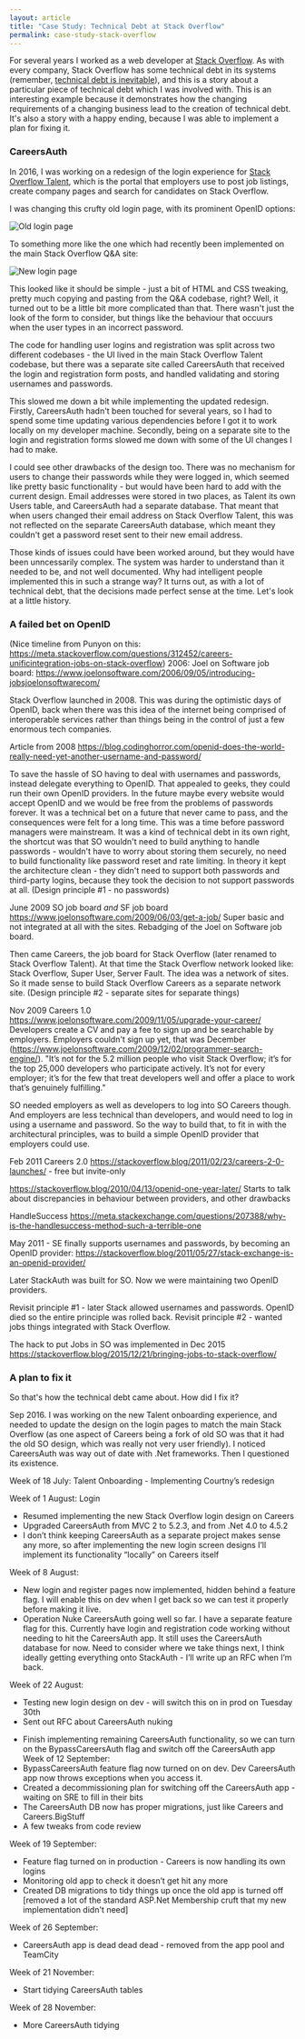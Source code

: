 ```yaml
---
layout: article
title: "Case Study: Technical Debt at Stack Overflow"
permalink: case-study-stack-overflow
---
```


For several years I worked as a web developer at [Stack Overflow](https://stackoverflow.com/). As with every company, Stack Overflow has some technical debt in its systems (remember, [technical debt is inevitable](/inevitability-of-technical-debt)), and this is a story about a particular piece of technical debt which I was involved with. This is an interesting example because it demonstrates how the changing requirements of a changing business lead to the creation of technical debt. It's also a story with a happy ending, because I was able to implement a plan for fixing it.

### CareersAuth

In 2016, I was working on a redesign of the login experience for [Stack Overflow Talent](https://stackoverflow.com/talent/en), which is the portal that employers use to post job listings, create company pages and search for candidates on Stack Overflow.

I was changing this crufty old login page, with its prominent OpenID options:

<img src="/photos/old-login.png" class="screenshot" alt="Old login page">

To something more like the one which had recently been implemented on the main Stack Overflow Q&A site:

<img src="/photos/new-login.png" class="screenshot" alt="New login page">

This looked like it should be simple - just a bit of HTML and CSS tweaking, pretty much copying and pasting from the Q&A codebase, right? Well, it turned out to be a little bit more complicated than that. There wasn't just the look of the form to consider, but things like the behaviour that occuurs when the user types in an incorrect password.

The code for handling user logins and registration was split across two different codebases - the UI lived in the main Stack Overflow Talent codebase, but there was a separate site called CareersAuth that received the login and registration form posts, and handled validating and storing usernames and passwords.

This slowed me down a bit while implementing the updated redesign. Firstly, CareersAuth hadn't been touched for several years, so I had to spend some time updating various dependencies before I got it to work locally on my developer machine. Secondly, being on a separate site to the login and registration forms slowed me down with some of the UI changes I had to make.

I could see other drawbacks of the design too. There was no mechanism for users to change their passwords while they were logged in, which seemed like pretty basic functionality - but would have been hard to add with the current design. Email addresses were stored in two places, as Talent its own Users table, and CareersAuth had a separate database. That meant that when users changed their email address on Stack Overflow Talent, this was not reflected on the separate CareersAuth database, which meant they couldn't get a password reset sent to their new email address.

Those kinds of issues could have been worked around, but they would have been unncessarily complex. The system was harder to understand than it needed to be, and not well documented. Why had intelligent people implemented this in such a strange way? It turns out, as with a lot of technical debt, that the decisions made perfect sense at the time. Let's look at a little history.

### A failed bet on OpenID

(Nice timeline from Punyon on this: https://meta.stackoverflow.com/questions/312452/careers-unificintegration-jobs-on-stack-overflow)
2006: Joel on Software job board: https://www.joelonsoftware.com/2006/09/05/introducing-jobsjoelonsoftwarecom/

Stack Overflow launched in 2008. This was during the optimistic days of OpenID, back when there was this idea of the internet being comprised of interoperable services rather than things being in the control of just a few enormous tech companies.

Article from 2008 https://blog.codinghorror.com/openid-does-the-world-really-need-yet-another-username-and-password/

To save the hassle of SO having to deal with usernames and passwords, instead delegate everything to OpenID. That appealed to geeks, they could run their own OpenID providers. In the future maybe every website would accept OpenID and we would be free from the problems of passwords forever. It was a technical bet on a future that never came to pass, and the consequences were felt for a long time. This was a time before password managers were mainstream. It was a kind of technical debt in its own right, the shortcut was that SO wouldn't need to build anything to handle passwords - wouldn't have to worry about storing them securely, no need to build functionality like password reset and rate limiting. In theory it kept the architecture clean - they didn't need to support both passwords and third-party logins, because they took the decision to not support passwords at all. (Design principle #1 - no passwords)

June 2009 SO job board *and* SF job board https://www.joelonsoftware.com/2009/06/03/get-a-job/
Super basic and not integrated at all with the sites. Rebadging of the Joel on Software job board.

Then came Careers, the job board for Stack Overflow (later renamed to Stack Overflow Talent). At that time the Stack Overflow network looked like: Stack Overflow, Super User, Server Fault. The idea was a network of sites. So it made sense to build Stack Overflow Careers as a separate network site. (Design principle #2 - separate sites for separate things)

Nov 2009 Careers 1.0 https://www.joelonsoftware.com/2009/11/05/upgrade-your-career/
Developers create a CV and pay a fee to sign up and be searchable by employers. Employers couldn't sign up yet, that was December (https://www.joelonsoftware.com/2009/12/02/programmer-search-engine/).
"It’s not for the 5.2 million people who visit Stack Overflow; it’s for the top 25,000 developers who participate actively. It’s not for every employer; it’s for the few that treat developers well and offer a place to work that’s genuinely fulfilling."

SO needed employers as well as developers to log into SO Careers though. And employers are less technical than developers, and would need to log in using a username and password. So the way to build that, to fit in with the architectural principles, was to build a simple OpenID provider that employers could use.

Feb 2011 Careers 2.0 https://stackoverflow.blog/2011/02/23/careers-2-0-launches/ - free but invite-only

https://stackoverflow.blog/2010/04/13/openid-one-year-later/
Starts to talk about discrepancies in behaviour between providers, and other drawbacks

HandleSuccess https://meta.stackexchange.com/questions/207388/why-is-the-handlesuccess-method-such-a-terrible-one

May 2011 - SE finally supports usernames and passwords, by becoming an OpenID provider:
https://stackoverflow.blog/2011/05/27/stack-exchange-is-an-openid-provider/

Later StackAuth was built for SO. Now we were maintaining two OpenID providers.

Revisit principle #1 - later Stack allowed usernames and passwords. OpenID died so the entire principle was rolled back.
Revisit principle #2 - wanted jobs things integrated with Stack Overflow.

The hack to put Jobs in SO was implemented in Dec 2015 https://stackoverflow.blog/2015/12/21/bringing-jobs-to-stack-overflow/
<!-- TODO: I have some slides on this -->

### A plan to fix it

So that's how the technical debt came about. How did I fix it?

Sep 2016.  I was working on the new Talent onboarding experience, and needed to update the design on the login pages to match the main Stack Overflow (as one aspect of Careers being a fork of old SO was that it had the old SO design, which was really not very user friendly). I noticed CareersAuth was way out of date with .Net frameworks. Then I questioned its existence.

Week of 18 July: Talent Onboarding - Implementing Courtny’s redesign

Week of 1 August: Login
- Resumed implementing the new Stack Overflow login design on Careers
- Upgraded CareersAuth from MVC 2 to 5.2.3, and from .Net 4.0 to 4.5.2
- I don’t think keeping CareersAuth as a separate project makes sense any more, so after implementing the new login screen designs I’ll implement its functionality “locally” on Careers itself

Week of 8 August:
- New login and register pages now implemented, hidden behind a feature flag. I will enable this on dev when I get back so we can test it properly before making it live.
- Operation Nuke CareersAuth going well so far. I have a separate feature flag for this. Currently have login and registration code working without needing to hit the CareersAuth app. It still uses the CareersAuth database for now. Need to consider where we take things next, I think ideally getting everything onto StackAuth - I’ll write up an RFC when I’m back.

Week of 22 August:
- Testing new login design on dev - will switch this on in prod on Tuesday 30th
- Sent out RFC about CareersAuth nuking

<!-- TODO: Go through what was in the RFC, and the kinds of comments people had. -->

- Finish implementing remaining CareersAuth functionality, so we can turn on the BypassCareersAuth flag and switch off the CareersAuth app
Week of 12 September:
- BypassCareersAuth feature flag now turned on on dev. Dev CareersAuth app now throws exceptions when you access it.
- Created a decommissioning plan for switching off the CareersAuth app - waiting on SRE to fill in their bits
- The CareersAuth DB now has proper migrations, just like Careers and Careers.BigStuff
- A few tweaks from code review

Week of 19 September:
- Feature flag turned on in production - Careers is now handling its own logins
- Monitoring old app to check it doesn’t get hit any more
- Created DB migrations to tidy things up once the old app is turned off [removed a lot of the standard ASP.Net Membership cruft that my new implementation didn't need]

Week of 26 September:
- CareersAuth app is dead dead dead - removed from the app pool and TeamCity

Week of 21 November:
- Start tidying CareersAuth tables

Week of 28 November:
- More CareersAuth tidying